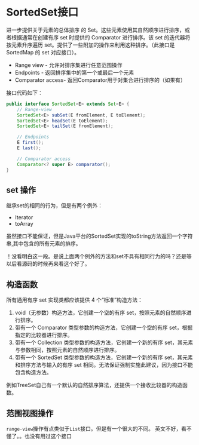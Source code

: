 # SortedSet接口

进一步提供关于元素的总体排序 的 Set。这些元素使用其自然顺序进行排序，或者根据通常在创建有序 set 时提供的 Comparator 进行排序。该 set 的迭代器将按元素升序遍历 set。提供了一些附加的操作来利用这种排序。（此接口是 SortedMap 的 set 对应接口）。 

* Range view - 允许对排序集进行任意范围操作
* Endpoints - 返回排序集中的第一个或最后一个元素
* Comparator access- 返回Comparator用于对集合进行排序的（如果有）

接口代码如下：
```java
public interface SortedSet<E> extends Set<E> {
    // Range-view
    SortedSet<E> subSet(E fromElement, E toElement);
    SortedSet<E> headSet(E toElement);
    SortedSet<E> tailSet(E fromElement);

    // Endpoints
    E first();
    E last();

    // Comparator access
    Comparator<? super E> comparator();
}
```

## set 操作
继承set的相同的行为，但是有两个例外：
* Iterator
* toArray

虽然接口不能保证，但是Java平台的SortedSet实现的toString方法返回一个字符串,其中包含的所有元素的排序。

！没看明白这一段。是说上面两个例外的方法和set不具有相同行为的吗？还是等以后看源码的时候再来看这个好了。

## 构造函数
所有通用有序 set 实现类都应该提供 4 个“标准”构造方法：

1.  void（无参数）构造方法，它创建一个空的有序 set，按照元素的自然顺序进行排序。
2. 带有一个 Comparator 类型参数的构造方法，它创建一个空的有序 set，根据指定的比较器进行排序。
3. 带有一个 Collection 类型参数的构造方法，它创建一个新的有序 set，其元素与参数相同，按照元素的自然顺序进行排序。
4. 带有一个 SortedSet 类型参数的构造方法，它创建一个新的有序 set，其元素和排序方法与输入的有序 set 相同。无法保证强制实施此建议，因为接口不能包含构造方法。 

例如TreeSet自己有一个默认的自然排序算法，还提供一个接收比较器的构造函数。

## 范围视图操作

`range-view`操作有点类似于`List`接口。但是有一个很大的不同。
英文不好，看不懂了。。也没有用过这个接口
